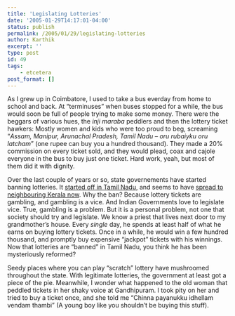 ```yaml
---
title: 'Legislating Lotteries'
date: '2005-01-29T14:17:01-04:00'
status: publish
permalink: /2005/01/29/legislating-lotteries
author: Karthik
excerpt: ''
type: post
id: 49
tags:
    - etcetera
post_format: []
---
```

 As I grew up in Coimbatore, I used to take a bus everday from home to school and back. At “terminuses” when buses stopped for a while, the bus would soon be full of people trying to make some money. There were the beggars of various hues, the *inji maraba* peddlers and then the lottery ticket hawkers: Mostly women and kids who were too proud to beg, screaming “*Assam, Manipur, Arunachal Pradesh, Tamil Nadu – oru rubaiyku oru latcham*” (one rupee can buy you a hundred thousand). They made a 20% commission on every ticket sold, and they would plead, coax and cajole everyone in the bus to buy just one ticket. Hard work, yeah, but most of them did it with dignity.

Over the last couple of years or so, state governements have started banning lotteries. It [started off in Tamil Nadu](http://www.chennaionline.com/society/lottery.asp), and seems to have [spread to neighbouring Kerala now](http://www.expressnewsline.com/0805/fullstory0805-insight-hearing%20Kerala%20lottery%20ban%20case-status-21-newsID-329.html). Why the ban? Because lottery tickets are gambling, and gambling is a vice. And Indian Governments love to legislate vice. True, gambling is a problem. But it is a personal problem, not one that society should try and legislate. We know a priest that lives next door to my grandmother’s house. Every *single* day, he spends at least half of what he earns on buying lottery tickets. Once in a while, he would win a few hundred thousand, and promptly buy expensive “jackpot” tickets with his winnings. Now that lotteries are “banned” in Tamil Nadu, you think he has been mysteriously reformed?

Seedy places where you can play “scratch” lottery have mushroomed throughout the state. With legitimate lotteries, the government at least got a piece of the pie. Meanwhile, I wonder what happened to the old woman that peddled tickets in her shaky voice at Gandhipuram. I took pity on her and tried to buy a ticket once, and she told me “Chinna payanukku idhellam vendam thambi” (A young boy like you shouldn’t be buying this stuff).